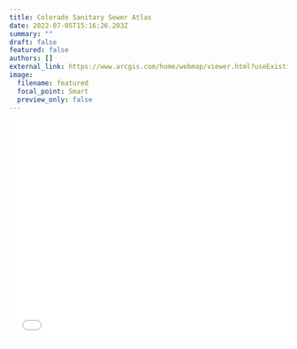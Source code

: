 ```yaml
---
title: Colorado Sanitary Sewer Atlas
date: 2022-07-05T15:16:26.203Z
summary: ""
draft: false
featured: false
authors: []
external_link: https://www.arcgis.com/home/webmap/viewer.html?useExisting=1&layers=68c036d062fd461a806b8a12f6089094
image:
  filename: featured
  focal_point: Smart
  preview_only: false
---
```

<style>.embed-container {position: relative; padding-bottom: 80%; height: 0; max-width: 100%;} .embed-container iframe, .embed-container object, .embed-container iframe{position: absolute; top: 0; left: 0; width: 100%; height: 100%;} small{position: absolute; z-index: 40; bottom: 0; margin-bottom: -15px;}</style><div class="embed-container"><iframe width="500" height="400" frameborder="0" scrolling="no" marginheight="0" marginwidth="0" title="Colorado Sanitary Sewer Atlas" src="[//ucboulder.maps.arcgis.com/apps/Embed/index.html?webmap=3304581155144f18b4d0ba04c8bfc0a3&extent=-113.1993,36.1423,-100.2464,41.5785&zoom=true&previewImage=false&scale=true&disable_scroll=true&theme=light](https://cmbm-gemworkspace.slack.com//ucboulder.maps.arcgis.com/apps/Embed/index.html?webmap=3304581155144f18b4d0ba04c8bfc0a3&extent=-113.1993,36.1423,-100.2464,41.5785&zoom=true&previewImage=false&scale=true&disable_scroll=true&theme=light)"></iframe></div>